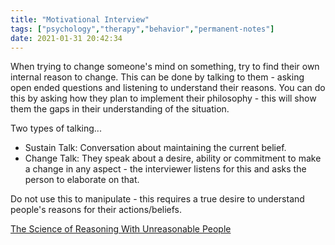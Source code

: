 ```yaml
---
title: "Motivational Interview"
tags: ["psychology","therapy","behavior","permanent-notes"]
date: 2021-01-31 20:42:34
---
```


When trying to change someone's mind on something, try to find their own internal reason to change. This can be done by talking to them - asking open ended questions and listening to understand their reasons. You can do this by asking how they plan to implement their philosophy - this will show them the gaps in their understanding of the situation.

Two types of talking...

- Sustain Talk: Conversation about maintaining the current belief.
- Change Talk: They speak about a desire, ability or commitment to make a change in any aspect - the interviewer listens for this and asks the person to elaborate on that.

Do not use this to manipulate - this requires a true desire to understand people's reasons for their actions/beliefs.

[The Science of Reasoning With Unreasonable People](https://www.nytimes.com/2021/01/31/opinion/change-someones-mind.html)
